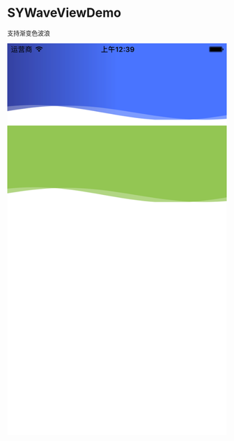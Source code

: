 # SYWaveViewDemo

支持渐变色波浪

![图片](https://raw.githubusercontent.com/bsytt/SYWaveViewDemo/master/Simulator%20Screen%20Shot%20-%20iPhone%206s%20-%202020-03-17%20at%2008.39.33.png)

